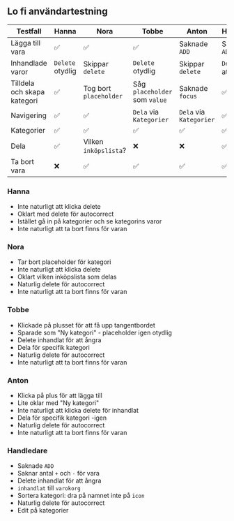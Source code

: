 ## Lo fi användartestning

| Testfall | Hanna | Nora | Tobbe | Anton | Handledare
| ---- | --- | --- | --- | --- | --- |
| Lägga till vara | :white_check_mark: | :white_check_mark: | :white_check_mark: | Saknade `ADD` | Saknade `ADD` |
| Inhandlade varor | `Delete` otydlig | Skippar `delete` | `Delete` otydlig | Skippar `delete` | `Delete` för att ångra |
| Tilldela och skapa kategori | :white_check_mark: | Tog bort `placeholder` | Såg `placeholder` som `value` | Saknade `focus` | :white_check_mark: |
| Navigering | :white_check_mark: | :white_check_mark: | `Dela` via `Kategorier` | `Dela` via `Kategorier` | :white_check_mark: |
| Kategorier | :white_check_mark: | :white_check_mark:| :white_check_mark:| :white_check_mark: | :white_check_mark: |
| Dela | :white_check_mark: | Vilken `inköpslista`? | :x: | :x: | :white_check_mark: |
| Ta bort vara | :x: | :white_check_mark: | :white_check_mark: | :white_check_mark: | :white_check_mark: |

### Hanna
- Inte naturligt att klicka delete
- Oklart med delete för autocorrect
 - Istället gå in på kategorier och se kategorins varor
- Inte naturligt att ta bort finns för varan

### Nora
 - Tar bort placeholder för kategori
 - Inte naturligt att klicka delete
 - Oklart vilken inköpslista som delas
 - Naturlig delete för autocorrect
 - Inte naturligt att ta bort finns för varan

### Tobbe
 - Klickade på plusset för att få upp tangentbordet
 - Sparade som "Ny kategori" - placeholder igen otydlig
 - Delete inhandlat för att ångra
 - Dela för specifik kategori
 - Naturlig delete för autocorrect
 - Inte naturligt att ta bort finns för varan

### Anton
 - Klicka på plus för att lägga till
 - Lite oklar med "Ny kategori"
 - Inte naturligt att klicka delete för inhandlat
 - Dela för specifik kategori -igen
 - Naturlig delete för autocorrect
 - Inte naturligt att ta bort finns för varan

### Handledare
 - Saknade `ADD`
 - Saknar antal `+` och `-` för vara
 - Delete inhandlat för att ångra
 - `inhandlat` till `varokorg`
 - Sortera kategori: dra på namnet inte på `icon`
 - Naturlig delete för autocorrect
  - Edit på kategorier
